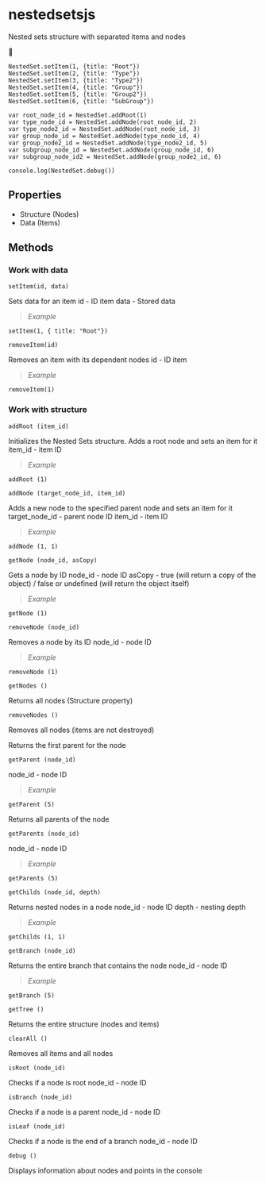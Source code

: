 # nestedsetsjs
 Nested sets structure with separated items and nodes

:evergreen_tree:

```
NestedSet.setItem(1, {title: "Root"})
NestedSet.setItem(2, {title: "Type"})
NestedSet.setItem(3, {title: "Type2"})
NestedSet.setItem(4, {title: "Group"})
NestedSet.setItem(5, {title: "Group2"})
NestedSet.setItem(6, {title: "SubGroup"})

var root_node_id = NestedSet.addRoot(1)
var type_node_id = NestedSet.addNode(root_node_id, 2)
var type_node2_id = NestedSet.addNode(root_node_id, 3)
var group_node_id = NestedSet.addNode(type_node_id, 4)
var group_node2_id = NestedSet.addNode(type_node2_id, 5)
var subgroup_node_id = NestedSet.addNode(group_node_id, 6)
var subgroup_node_id2 = NestedSet.addNode(group_node2_id, 6)

console.log(NestedSet.debug())
```


## Properties
- Structure (Nodes)
- Data (Items)



## Methods
### Work with data

```
setItem(id, data)
```
Sets data for an item
id - ID item
data - Stored data

> *Example*
```
setItem(1, { title: "Root"})
```


```
removeItem(id)
```
Removes an item with its dependent nodes
id - ID item

> *Example*
```
removeItem(1)
```


### Work with structure

```
addRoot (item_id)
```
Initializes the Nested Sets structure. Adds a root node and sets an item for it
item_id - item ID

> *Example*
```
addRoot (1)
```


```
addNode (target_node_id, item_id)
```
Adds a new node to the specified parent node and sets an item for it
target_node_id - parent node ID
item_id - item ID

> *Example*
```
addNode (1, 1)
```


```
getNode (node_id, asCopy)
```
Gets a node by ID
node_id - node ID
asCopy - true (will return a copy of the object) / false or undefined (will return the object itself)

> *Example*
```
getNode (1)
```


```
removeNode (node_id)
```
Removes a node by its ID
node_id - node ID

> *Example*
```
removeNode (1)
```


```
getNodes ()
```
Returns all nodes (Structure property)


```
removeNodes ()
```
Removes all nodes (items are not destroyed)

Returns the first parent for the node
```
getParent (node_id)
```
node_id - node ID

> *Example*
```
getParent (5)
```

Returns all parents of the node
```
getParents (node_id)
```
node_id - node ID

> *Example*
```
getParents (5)
```


```
getChilds (node_id, depth)
```
Returns nested nodes in a node
node_id - node ID
depth - nesting depth

> *Example*
```
getChilds (1, 1)
```


```
getBranch (node_id)
```
Returns the entire branch that contains the node
node_id - node ID

> *Example*
```
getBranch (5)
```


```
getTree ()
```
Returns the entire structure (nodes and items)


```
clearAll ()
```
Removes all items and all nodes


```
isRoot (node_id)
```
Checks if a node is root
node_id - node ID


```
isBranch (node_id)
```
Checks if a node is a parent
node_id - node ID


```
isLeaf (node_id)
```
Checks if a node is the end of a branch
node_id - node ID


```
debug ()
```
Displays information about nodes and points in the console
